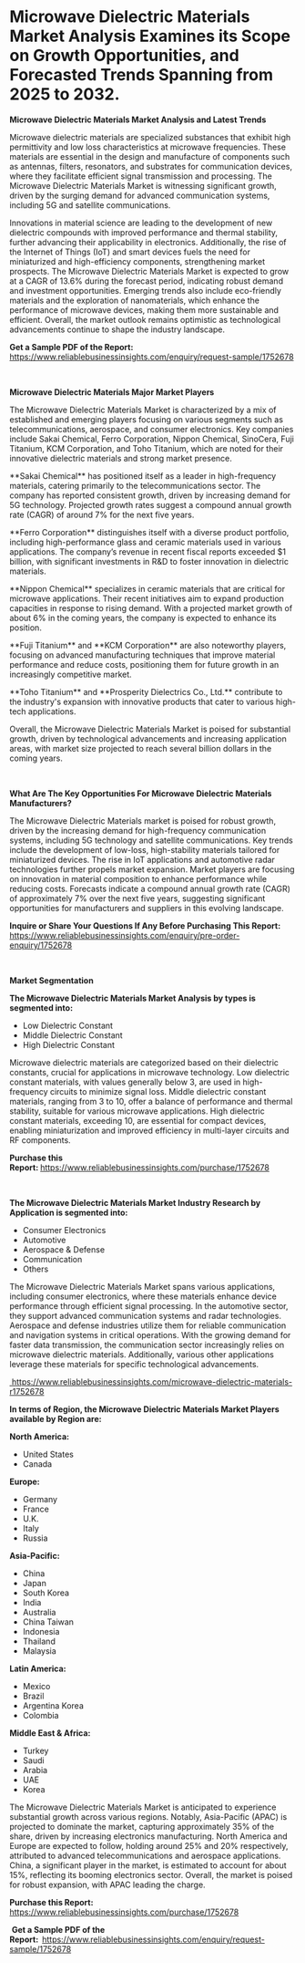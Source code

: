<p><h1>Microwave Dielectric Materials Market Analysis Examines its Scope on Growth Opportunities, and Forecasted Trends Spanning from 2025 to 2032.</h1></p><p><strong>Microwave Dielectric Materials Market Analysis and Latest Trends</strong></p>
<p><p>Microwave dielectric materials are specialized substances that exhibit high permittivity and low loss characteristics at microwave frequencies. These materials are essential in the design and manufacture of components such as antennas, filters, resonators, and substrates for communication devices, where they facilitate efficient signal transmission and processing. The Microwave Dielectric Materials Market is witnessing significant growth, driven by the surging demand for advanced communication systems, including 5G and satellite communications. </p><p>Innovations in material science are leading to the development of new dielectric compounds with improved performance and thermal stability, further advancing their applicability in electronics. Additionally, the rise of the Internet of Things (IoT) and smart devices fuels the need for miniaturized and high-efficiency components, strengthening market prospects. The Microwave Dielectric Materials Market is expected to grow at a CAGR of 13.6% during the forecast period, indicating robust demand and investment opportunities. Emerging trends also include eco-friendly materials and the exploration of nanomaterials, which enhance the performance of microwave devices, making them more sustainable and efficient. Overall, the market outlook remains optimistic as technological advancements continue to shape the industry landscape.</p></p>
<p><strong>Get a Sample PDF of the Report:&nbsp;</strong> <a href="https://www.reliablebusinessinsights.com/enquiry/request-sample/1752678?utm_campaign=3711&utm_medium=2&utm_source=Github&utm_content=ia&utm_term=17042025&utm_id=microwave-dielectric-materials">https://www.reliablebusinessinsights.com/enquiry/request-sample/1752678</a></p>
<p>&nbsp;</p>
<p><strong>Microwave Dielectric Materials Major Market Players</strong></p>
<p><p>The Microwave Dielectric Materials Market is characterized by a mix of established and emerging players focusing on various segments such as telecommunications, aerospace, and consumer electronics. Key companies include Sakai Chemical, Ferro Corporation, Nippon Chemical, SinoCera, Fuji Titanium, KCM Corporation, and Toho Titanium, which are noted for their innovative dielectric materials and strong market presence.</p><p>**Sakai Chemical** has positioned itself as a leader in high-frequency materials, catering primarily to the telecommunications sector. The company has reported consistent growth, driven by increasing demand for 5G technology. Projected growth rates suggest a compound annual growth rate (CAGR) of around 7% for the next five years.</p><p>**Ferro Corporation** distinguishes itself with a diverse product portfolio, including high-performance glass and ceramic materials used in various applications. The company’s revenue in recent fiscal reports exceeded $1 billion, with significant investments in R&D to foster innovation in dielectric materials.</p><p>**Nippon Chemical** specializes in ceramic materials that are critical for microwave applications. Their recent initiatives aim to expand production capacities in response to rising demand. With a projected market growth of about 6% in the coming years, the company is expected to enhance its position.</p><p>**Fuji Titanium** and **KCM Corporation** are also noteworthy players, focusing on advanced manufacturing techniques that improve material performance and reduce costs, positioning them for future growth in an increasingly competitive market.</p><p>**Toho Titanium** and **Prosperity Dielectrics Co., Ltd.** contribute to the industry's expansion with innovative products that cater to various high-tech applications. </p><p>Overall, the Microwave Dielectric Materials Market is poised for substantial growth, driven by technological advancements and increasing application areas, with market size projected to reach several billion dollars in the coming years.</p></p>
<p>&nbsp;</p>
<p><strong>What Are The Key Opportunities For Microwave Dielectric Materials Manufacturers?</strong></p>
<p><p>The Microwave Dielectric Materials market is poised for robust growth, driven by the increasing demand for high-frequency communication systems, including 5G technology and satellite communications. Key trends include the development of low-loss, high-stability materials tailored for miniaturized devices. The rise in IoT applications and automotive radar technologies further propels market expansion. Market players are focusing on innovation in material composition to enhance performance while reducing costs. Forecasts indicate a compound annual growth rate (CAGR) of approximately 7% over the next five years, suggesting significant opportunities for manufacturers and suppliers in this evolving landscape.</p></p>
<p><strong>Inquire or Share Your Questions If Any Before Purchasing This Report:</strong> <a href="https://www.reliablebusinessinsights.com/enquiry/pre-order-enquiry/1752678?utm_campaign=3711&utm_medium=2&utm_source=Github&utm_content=ia&utm_term=17042025&utm_id=microwave-dielectric-materials">https://www.reliablebusinessinsights.com/enquiry/pre-order-enquiry/1752678</a></p>
<p>&nbsp;</p>
<p><strong>Market Segmentation</strong></p>
<p><strong>The Microwave Dielectric Materials Market Analysis by types is segmented into:</strong></p>
<p><ul><li>Low Dielectric Constant</li><li>Middle Dielectric Constant</li><li>High Dielectric Constant</li></ul></p>
<p><p>Microwave dielectric materials are categorized based on their dielectric constants, crucial for applications in microwave technology. Low dielectric constant materials, with values generally below 3, are used in high-frequency circuits to minimize signal loss. Middle dielectric constant materials, ranging from 3 to 10, offer a balance of performance and thermal stability, suitable for various microwave applications. High dielectric constant materials, exceeding 10, are essential for compact devices, enabling miniaturization and improved efficiency in multi-layer circuits and RF components.</p></p>
<p><strong>Purchase this Report:&nbsp;</strong><a href="https://www.reliablebusinessinsights.com/purchase/1752678?utm_campaign=3711&utm_medium=2&utm_source=Github&utm_content=ia&utm_term=17042025&utm_id=microwave-dielectric-materials">https://www.reliablebusinessinsights.com/purchase/1752678</a></p>
<p>&nbsp;</p>
<p><strong>The Microwave Dielectric Materials Market Industry Research by Application is segmented into:</strong></p>
<p><ul><li>Consumer Electronics</li><li>Automotive</li><li>Aerospace & Defense</li><li>Communication</li><li>Others</li></ul></p>
<p><p>The Microwave Dielectric Materials Market spans various applications, including consumer electronics, where these materials enhance device performance through efficient signal processing. In the automotive sector, they support advanced communication systems and radar technologies. Aerospace and defense industries utilize them for reliable communication and navigation systems in critical operations. With the growing demand for faster data transmission, the communication sector increasingly relies on microwave dielectric materials. Additionally, various other applications leverage these materials for specific technological advancements.</p></p>
<p><a href="https://www.reliablebusinessinsights.com/microwave-dielectric-materials-r1752678?utm_campaign=3711&utm_medium=2&utm_source=Github&utm_content=ia&utm_term=17042025&utm_id=microwave-dielectric-materials">&nbsp;https://www.reliablebusinessinsights.com/microwave-dielectric-materials-r1752678</a></p>
<p><strong>In terms of Region, the Microwave Dielectric Materials Market Players available by Region are:</strong></p>
<p>
    <p> <strong> North America: </strong>
        <ul>
            <li>United States</li>
            <li>Canada</li>
        </ul>
        </p> 
    <p> <strong> Europe: </strong>
        <ul>
            <li>Germany</li>
            <li>France</li>
            <li>U.K.</li>
            <li>Italy</li>
            <li>Russia</li>
        </ul>
        </p> 
    <p> <strong> Asia-Pacific: </strong>
        <ul>
            <li>China</li>
            <li>Japan</li>
            <li>South Korea</li>
            <li>India</li>
            <li>Australia</li>
            <li>China Taiwan</li>
            <li>Indonesia</li>
            <li>Thailand</li>
            <li>Malaysia</li>
        </ul>
        </p> 
    <p> <strong> Latin America: </strong>
        <ul>
            <li>Mexico</li>
            <li>Brazil</li>
            <li>Argentina Korea</li>
            <li>Colombia</li>
        </ul>
        </p> 
    <p> <strong> Middle East & Africa: </strong>
        <ul>
            <li>Turkey</li>
            <li>Saudi</li>
            <li>Arabia</li>
            <li>UAE</li>
            <li>Korea</li>
        </ul>
    </p>
    </p>
<p><p>The Microwave Dielectric Materials Market is anticipated to experience substantial growth across various regions. Notably, Asia-Pacific (APAC) is projected to dominate the market, capturing approximately 35% of the share, driven by increasing electronics manufacturing. North America and Europe are expected to follow, holding around 25% and 20% respectively, attributed to advanced telecommunications and aerospace applications. China, a significant player in the market, is estimated to account for about 15%, reflecting its booming electronics sector. Overall, the market is poised for robust expansion, with APAC leading the charge.</p></p>
<p><strong>Purchase this Report: </strong><a href="https://www.reliablebusinessinsights.com/purchase/1752678?utm_campaign=3711&utm_medium=2&utm_source=Github&utm_content=ia&utm_term=17042025&utm_id=microwave-dielectric-materials">https://www.reliablebusinessinsights.com/purchase/1752678</a></p>
<p>&nbsp;<strong>Get a Sample PDF of the Report:&nbsp;&nbsp;</strong><a href="https://www.reliablebusinessinsights.com/enquiry/request-sample/1752678?utm_campaign=3711&utm_medium=2&utm_source=Github&utm_content=ia&utm_term=17042025&utm_id=microwave-dielectric-materials">https://www.reliablebusinessinsights.com/enquiry/request-sample/1752678</a></p>
<p><strong></strong></p>
<p><p></p><p></p><p></p></p>